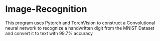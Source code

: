 # Image-Recognition

This program uses Pytorch and TorchVision to construct a Convolutional neural network 
to recognize a handwritten digit from the MNIST Dataset and convert it to text with 99.7% accuracy
